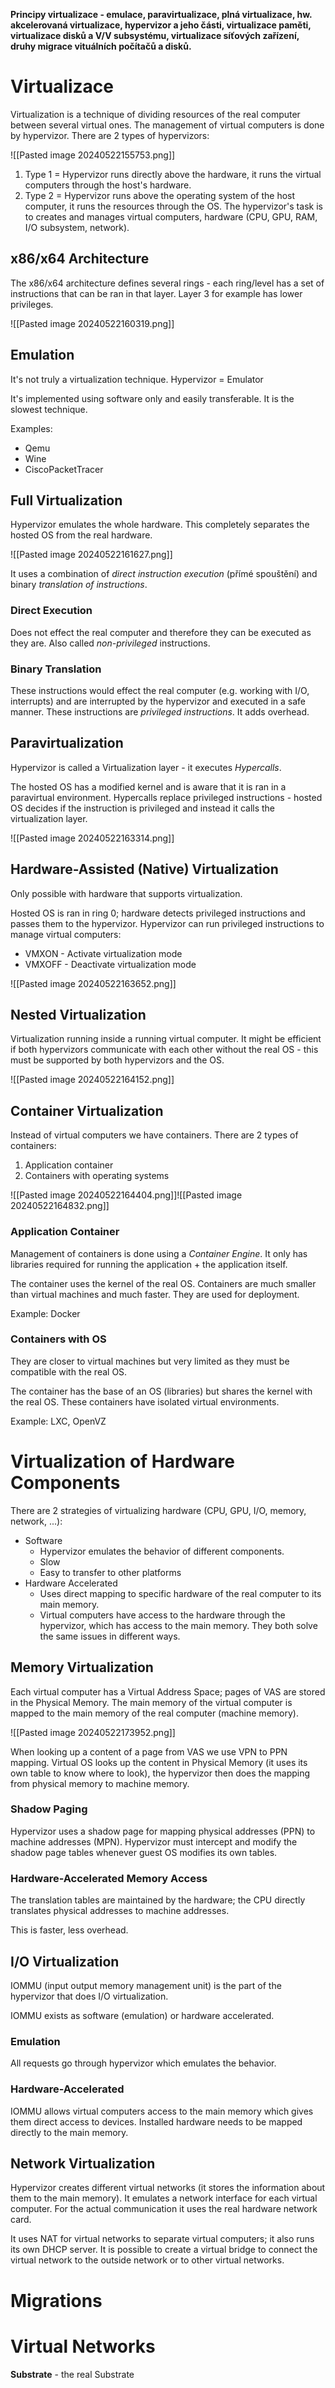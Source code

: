 **Principy virtualizace - emulace, paravirtualizace, plná virtualizace, hw. akcelerovaná virtualizace, hypervizor a jeho části, virtualizace paměti, virtualizace disků a V/V subsystému, virtualizace síťových zařízení, druhy migrace vituálních počítačů a disků.**

# Virtualizace
Virtualization is a technique of dividing resources of the real computer between several virtual ones. The management of virtual computers is done by hypervizor. There are 2 types of hypervizors:

![[Pasted image 20240522155753.png]]

1. Type 1 = Hypervizor runs directly above the hardware, it runs the virtual computers through the host's hardware.
2. Type 2 = Hypervizor runs above the operating system of the host computer, it runs the resources through the OS.
The hypervizor's task is to creates and manages virtual computers, hardware (CPU, GPU, RAM, I/O subsystem, network).

## x86/x64 Architecture
The x86/x64 architecture defines several rings - each ring/level has a set of instructions that can be ran in that layer. Layer 3 for example has lower privileges.

![[Pasted image 20240522160319.png]]

## Emulation
It's not truly a virtualization technique. Hypervizor = Emulator

It's implemented using software only and easily transferable. It is the slowest technique.

Examples:
- Qemu
- Wine
- CiscoPacketTracer
## Full Virtualization
Hypervizor emulates the whole hardware. This completely separates the hosted OS from the real hardware.

![[Pasted image 20240522161627.png]]

It uses a combination of *direct instruction execution* (přímé spouštění) and binary *translation of instructions*.

### Direct Execution
Does not effect the real computer and therefore they can be executed as they are. Also called *non-privileged* instructions.
### Binary Translation
These instructions would effect the real computer (e.g. working with I/O, interrupts) and are interrupted by the hypervizor and executed in a safe manner. These instructions are *privileged instructions*. It adds overhead.
## Paravirtualization
Hypervizor is called a Virtualization layer - it executes *Hypercalls*.

The hosted OS has a modified kernel and is aware that it is ran in a paravirtual environment. Hypercalls replace privileged instructions - hosted OS decides if the instruction is privileged and instead it calls the virtualization layer.

![[Pasted image 20240522163314.png]]
## Hardware-Assisted (Native) Virtualization
Only possible with hardware that supports virtualization.

Hosted OS is ran in ring 0; hardware detects privileged instructions and passes them to the hypervizor.
Hypervizor can run privileged instructions to manage virtual computers:
- VMXON - Activate virtualization mode
- VMXOFF - Deactivate virtualization mode

![[Pasted image 20240522163652.png]]
## Nested Virtualization
Virtualization running inside a running virtual computer. It might be efficient if both hypervizors communicate with each other without the real OS - this must be supported by both hypervizors and the OS.

![[Pasted image 20240522164152.png]]
## Container Virtualization
Instead of virtual computers we have containers. There are 2 types of containers:
1. Application container
2. Containers with operating systems

![[Pasted image 20240522164404.png]]![[Pasted image 20240522164832.png]]

### Application Container
Management of containers is done using a *Container Engine*. It only has libraries required for running the application + the application itself.

The container uses the kernel of the real OS. Containers are much smaller than virtual machines and much faster. They are used for deployment.

Example: Docker
### Containers with OS
They are closer to virtual machines but very limited as they must be compatible with the real OS.

The container has the base of an OS (libraries) but shares the kernel with the real OS. These containers have isolated virtual environments.

Example: LXC, OpenVZ
# Virtualization of Hardware Components
There are 2 strategies of virtualizing hardware (CPU, GPU, I/O, memory, network, ...):
- Software
	- Hypervizor emulates the behavior of different components.
	- Slow
	- Easy to transfer to other platforms
- Hardware Accelerated
	- Uses direct mapping to specific hardware of the real computer to its main memory.
	- Virtual computers have access to the hardware through the hypervizor, which has access to the main memory.
They both solve the same issues in different ways.
## Memory Virtualization
Each virtual computer has a Virtual Address Space; pages of VAS are stored in the Physical Memory. The main memory of the virtual computer is mapped to the main memory of the real computer (machine memory).

![[Pasted image 20240522173952.png]]

When looking up a content of a page from VAS we use VPN to PPN mapping. Virtual OS looks up the content in Physical Memory (it uses its own table to know where to look), the hypervizor then does the mapping from physical memory to machine memory.
### Shadow Paging
Hypervizor uses a shadow page for mapping physical addresses (PPN) to machine addresses (MPN). Hypervizor must intercept and modify the shadow page tables whenever guest OS modifies its own tables.
### Hardware-Accelerated Memory Access
The translation tables are maintained by the hardware; the CPU directly translates physical addresses to machine addresses.

This is faster, less overhead.

## I/O Virtualization
IOMMU (input output memory management unit) is the part of the hypervizor that does I/O virtualization.

IOMMU exists as software (emulation) or hardware accelerated.
### Emulation
All requests go through hypervizor which emulates the behavior.
### Hardware-Accelerated
IOMMU allows virtual computers access to the main memory which gives them direct access to devices.
Installed hardware needs to be mapped directly to the main memory.
## Network Virtualization
Hypervizor creates different virtual networks (it stores the information about them to the main memory). It emulates a network interface for each virtual computer. For the actual communication it uses the real hardware network card.

It uses NAT for virtual networks to separate virtual computers; it also runs its own DHCP server. It is possible to create a virtual bridge to connect the virtual network to the outside network or to other virtual networks.
# Migrations

# Virtual Networks
**Substrate** - the real 
Substrate

